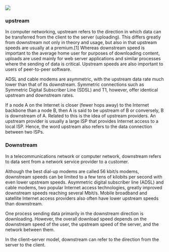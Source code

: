 <img src="https://packetu.com/wp-content/uploads/2012/11/providers.png">

### upstream

In computer networking, upstream refers to the direction in which data can be transferred from the client to the server (uploading). This differs greatly from downstream not only in theory and usage, but also in that upstream speeds are usually at a premium.[1] Whereas downstream speed is important to the average home user for purposes of downloading content, uploads are used mainly for web server applications and similar processes where the sending of data is critical. Upstream speeds are also important to users of peer-to-peer software. 

ADSL and cable modems are asymmetric, with the upstream data rate much lower than that of its downstream. Symmetric connections such as Symmetric Digital Subscriber Line (SDSL) and T1, however, offer identical upstream and downstream rates.

If a node A on the Internet is closer (fewer hops away) to the Internet backbone than a node B, then A is said to be upstream of B or conversely, B is downstream of A. Related to this is the idea of upstream providers. An upstream provider is usually a large ISP that provides Internet access to a local ISP. Hence, the word upstream also refers to the data connection between two ISPs. 

### Downstream

In a telecommunications network or computer network, downstream refers to data sent from a network service provider to a customer.

Although the best dial-up modems are called 56 kbit/s modems, downstream speeds can be limited to a few tens of kilobits per second with even lower upstream speeds. Asymmetric digital subscriber line (ADSL) and cable modems, two popular Internet access technologies, greatly improved downstream speeds reaching several Mbit/s. Mobile broadband and satellite Internet access providers also often have lower upstream speeds than downstream.

One process sending data primarily in the downstream direction is downloading. However, the overall download speed depends on the downstream speed of the user, the upstream speed of the server, and the network between them.

In the client–server model, downstream can refer to the direction from the server to the client. 
